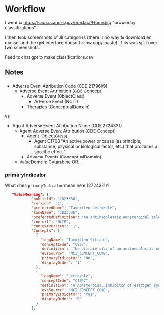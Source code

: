 # Workflow

I went to https://cadsr.cancer.gov/onedata/Home.jsp "browse by classifications"

I then took screenshots of all categories (there is no way to download
en masse, and the gwt interface doesn't allow copy-paste).  This was
split over two screenshots.

Feed to chat gpt to make classifications.csv

## Notes


###



* Adverse Event Attribution Code (CDE 2179609)
   * Adverse Event Attribution (CDE Concept)
      * Adverse Event (ObjectClass)
          * Adverse Event (NCIT)
      * Therapies (ConceptualDomain)

vs


* Agent Adverse Event Attribution Name (CDE 2724331)
   * Agent Adverse Event Attribution  (CDE Concept)
      * Agent (ObjectClass)
          * Agent C1708 "An active power or cause (as principle, substance, physical or biological factor, etc.) that produces a specific effect.",
      * Adverse Events (ConceptualDomain)
   * ValueDomain: Cytarabine OR...

### primaryIndicator

What does `primaryIndicator` mean here (2724331)?

```json
   "ValueMeaning": {
            "publicId": "2823336",
            "version": "1",
            "preferredName": "Tamoxifen Letrozole",
            "longName": "2823336",
            "preferredDefinition": "An antineoplastic nonsteroidal selective estrogen receptor modulator (SERM).  Tamoxifen competitively inhibits the binding of estradiol to estrogen receptors, thereby preventing the receptor from binding to the estrogen-response element on DNA.  The result is a reduction in DNA synthesis and cellular response to estrogen.  In addition, tamoxifen up-regulates the production of transforming growth factor B (TGFb), a factor that inhibits tumor cell growth, and down-regulates insulin-like growth factor 1 (IGF-1), a factor that stimulates breast cancer cell growth. (NCI04): A nonsteroidal inhibitor of estrogen synthesis that resembles paclitaxel in chemical structure.  As a third-generation aromatase inhibitor, letrozole selectively and reversibly inhibits aromatase, a cytochrome P-450 enzyme complex found in many tissues including those of the premenopausal ovary, liver, and breast; aromatase catalyzes the aromatization of androstenedione and testosterone into estrone and estradiol, the final step in estrogen biosynthesis.  In estrogen-dependent breast cancers, ananstrozole may inhibit tumor growth. (NCI04)",
            "context": "NCIP",
            "contextVersion": "1",
            "Concepts": [
              {
                "longName": "Tamoxifen Citrate",
                "conceptCode": "C855",
                "definition": "The citrate salt of an antineoplastic nonsteroidal selective estrogen receptor modulator (SERM). Tamoxifen competitively inhibits the binding of estradiol to estrogen receptors, thereby preventing the receptor from binding to the estrogen-response element on DNA. The result is a reduction in DNA synthesis and cellular response to estrogen. In addition, tamoxifen up-regulates the production of transforming growth factor B (TGFb), a factor that inhibits tumor cell growth, and down-regulates insulin-like growth factor 1 (IGF-1), a factor that stimulates breast cancer cell growth. Tamoxifen also down-regulates protein kinase C (PKC) expression in a dose-dependant manner, inhibiting signal transduction and producing an antiproliferative effect in tumors such as malignant glioma and other cancers that overexpress PKC.",
                "evsSource": "NCI_CONCEPT_CODE",
                "primaryIndicator": "No",
                "displayOrder": "1"
              },
              {
                "longName": "Letrozole",
                "conceptCode": "C1527",
                "definition": "A nonsteroidal inhibitor of estrogen synthesis with antineoplastic activity. As a third-generation aromatase inhibitor, letrozole selectively and reversibly inhibits aromatase, which may result in growth inhibition of estrogen-dependent breast cancer cells. Aromatase, a cytochrome P-450 enzyme localized to the endoplasmic reticulum of the cell and found in many tissues including those of the premenopausal ovary, liver, and breast, catalyzes the aromatization of androstenedione and testosterone into estrone and estradiol, the final step in estrogen biosynthesis.",
                "evsSource": "NCI_CONCEPT_CODE",
                "primaryIndicator": "Yes",
                "displayOrder": "0"
              }
            ],
```            

